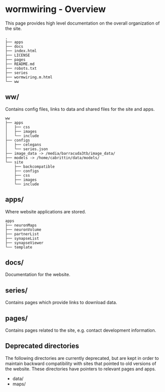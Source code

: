 # wormwiring - Overview

This page provides high level documentation on the overall organization of the site.

```
.
├── apps
├── docs
├── index.html
├── LICENSE
├── pages
├── README.md
├── robots.txt
├── series
├── wormwiring.m.html
└── ww
```
## ww/
Contains config files, links to data and shared files for the site and apps.

```
ww
├── apps
│   ├── css
│   ├── images
│   └── include
├── configs
│   ├── celegans
│   └── series.json
├── image_data -> /media/barracuda3tb/image_data/
├── models -> /home/cabrittin/data/models/
└── site
    ├── backcompatible
    ├── configs
    ├── css
    ├── images
    └── include

```
## apps/
Where website applications are stored. 

```
apps
├── neuronMaps
├── neuronVolume
├── partnerList
├── synapseList
├── synapseViewer
└── template
```

## docs/
Documentation for the website.

## series/
Contains pages which provide links to download data.

## pages/
Contains pages related to the site, e.g. contact development information.

## Deprecated directories
The following directories are currently deprecated, but are kept in order to maintain backward compatibility with sites that pointed to old versions of the website. These directories have pointers to relevant pages and apps.
* data/
* maps/

